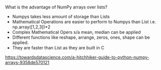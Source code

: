 What is the advantage of NumPy arrays over lists?

- Numpys takes less amount of storage than Lists
- Mathematical Operations are easier to perform to Numpys than List i.e. np.array([1,2,3])*2
- Complex Mathematical Opers s/a mean, median can be applied
- Different functions like reshape, arrange, zeros, ones, shape can be applied.
- They are faster than List as they are built in C
  
https://towardsdatascience.com/a-hitchhiker-guide-to-python-numpy-arrays-9358de570121
